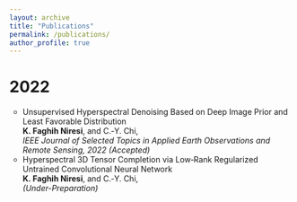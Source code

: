 ```yaml
---
layout: archive
title: "Publications"
permalink: /publications/
author_profile: true
---
```

<h1 class="year">2022</h1>

<ul style="list-style-type:circle;">

 
 <li>Unsupervised Hyperspectral Denoising Based on Deep Image Prior and Least Favorable Distribution<br> <b>K. Faghih Niresi</b>, and C.‑Y. Chi, <br><i>IEEE Journal of Selected Topics in Applied Earth Observations and Remote Sensing, 2022 (Accepted)</i> <br>
 </li>
  
   <li>Hyperspectral 3D Tensor Completion via Low‑Rank Regularized Untrained Convolutional Neural Network<br> <b>K. Faghih Niresi</b>, and C.‑Y. Chi, <br><i>(Under-Preparation)</i> <br>
 </li>
